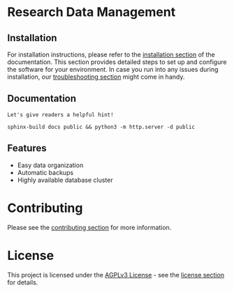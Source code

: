 # Research Data Management

## Installation

For installation instructions, please refer to the [installation section][#installing] of the documentation. This section provides detailed steps to set up and configure the software for your environment. In case you run into any issues during installation, our [troubleshooting section][#troubleshooting] might come in handy.

## Documentation

```{tip}
Let's give readers a helpful hint!
```


```shell
sphinx-build docs public && python3 -m http.server -d public
```

## Features

- Easy data organization
- Automatic backups
- Highly available database cluster

# Contributing

Please see the [contributing section][#contributing] for more information.

# License
This project is licensed under the [AGPLv3 License](https://www.gnu.org/licenses/agpl-3.0.html) - see the [license section][#license] for details.

[#contributing]: #
[#installing]: #
[#troubleshooting]: #
[#license]: #